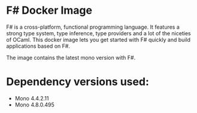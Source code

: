 # F# Docker Image

F# is a cross-platform, functional programming language. It features a strong
type system, type inference, type providers and a lot of the niceties of OCaml.
This docker image lets you get started with F# quickly and build applications
based on F#.

The image contains the latest mono version with F#.

# Dependency versions used:

* Mono 4.4.2.11
* Mono 4.8.0.495
